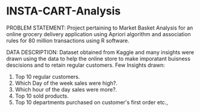 # INSTA-CART-Analysis
PROBLEM STATEMENT:
  Project pertaining to Market Basket Analysis for an online grocery delivery application using Apriori algorithm and association rules for 80 million transactions using R software.

DATA DESCRIPTION: 
  Dataset obtained from Kaggle and many insights were drawn using the data to help the online store to make imporatant buisness descisions and to retain regular customers.
Few Insights drawn:
1) Top 10 regular customers.
2) Which Day of the week sales were high?.
3) Which hour of the day sales were more?.
4) Top 10 sold products.
5) Top 10 departments purchased on customer's first order etc.,
